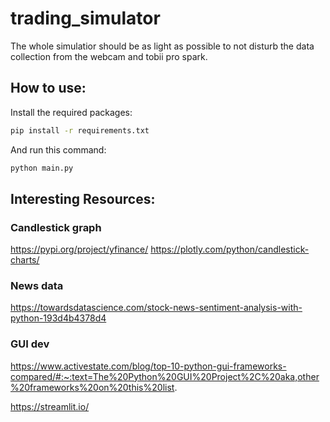 # trading_simulator

The whole simulatior should be as light as possible to not disturb the data collection from the webcam and tobii pro spark.

## How to use:

Install the required packages:
```bash
pip install -r requirements.txt
```

And run this command:
```bash
python main.py
```

## Interesting Resources:

### Candlestick graph
https://pypi.org/project/yfinance/
https://plotly.com/python/candlestick-charts/

### News data
https://towardsdatascience.com/stock-news-sentiment-analysis-with-python-193d4b4378d4

### GUI dev
https://www.activestate.com/blog/top-10-python-gui-frameworks-compared/#:~:text=The%20Python%20GUI%20Project%2C%20aka,other%20frameworks%20on%20this%20list.

https://streamlit.io/